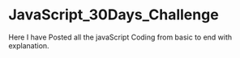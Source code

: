 # JavaScript_30Days_Challenge
Here I have Posted all the javaScript Coding from basic to end with explanation.
